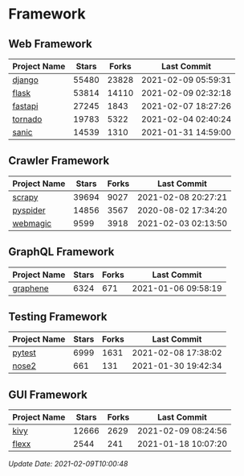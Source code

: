 # Framework

## Web Framework
| Project Name | Stars | Forks | Last Commit |
| ------------ | ----- | ----- | ----------- |
| [django](https://github.com/django/django) | 55480 | 23828 | 2021-02-09 05:59:31 |
| [flask](https://github.com/pallets/flask) | 53814 | 14110 | 2021-02-09 02:32:18 |
| [fastapi](https://github.com/tiangolo/fastapi) | 27245 | 1843 | 2021-02-07 18:27:26 |
| [tornado](https://github.com/tornadoweb/tornado) | 19783 | 5322 | 2021-02-04 02:40:24 |
| [sanic](https://github.com/sanic-org/sanic) | 14539 | 1310 | 2021-01-31 14:59:00 |

## Crawler Framework
| Project Name | Stars | Forks | Last Commit |
| ------------ | ----- | ----- | ----------- |
| [scrapy](https://github.com/scrapy/scrapy) | 39694 | 9027 | 2021-02-08 20:27:21 |
| [pyspider](https://github.com/binux/pyspider) | 14856 | 3567 | 2020-08-02 17:34:20 |
| [webmagic](https://github.com/code4craft/webmagic) | 9599 | 3918 | 2021-02-03 02:13:50 |

## GraphQL Framework
| Project Name | Stars | Forks | Last Commit |
| ------------ | ----- | ----- | ----------- |
| [graphene](https://github.com/graphql-python/graphene) | 6324 | 671 | 2021-01-06 09:58:19 |

## Testing Framework
| Project Name | Stars | Forks | Last Commit |
| ------------ | ----- | ----- | ----------- |
| [pytest](https://github.com/pytest-dev/pytest) | 6999 | 1631 | 2021-02-08 17:38:02 |
| [nose2](https://github.com/nose-devs/nose2) | 661 | 131 | 2021-01-30 19:42:34 |

## GUI Framework
| Project Name | Stars | Forks | Last Commit |
| ------------ | ----- | ----- | ----------- |
| [kivy](https://github.com/kivy/kivy) | 12666 | 2629 | 2021-02-09 08:24:56 |
| [flexx](https://github.com/flexxui/flexx) | 2544 | 241 | 2021-01-18 10:07:20 |

*Update Date: 2021-02-09T10:00:48*